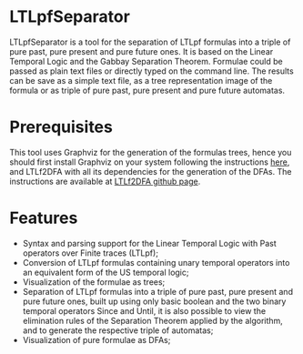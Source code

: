 # LTLpfSeparator

LTLpfSeparator is a tool for the separation of LTLpf formulas into a triple of pure past, pure present and pure future ones.
It is based on the Linear Temporal Logic and the Gabbay Separation Theorem.
Formulae could be passed as plain text files or directly typed on the command line.
The results can be save as a simple text file, as a tree representation image of the formula or as triple of pure past, pure present and pure future automatas.

# Prerequisites

This tool uses Graphviz for the generation of the formulas trees, hence you should first install Graphviz on your system following the instructions 
<a href="https://graphviz.org/" title="Graphviz">here</a>, and LTLf2DFA with all its dependencies for the generation of the DFAs.
The instructions are available at <a href="https://github.com/whitemech/LTLf2DFA" title="LTLf2DFA">LTLf2DFA github page</a>.
# Features

- Syntax and parsing support for the Linear Temporal Logic with Past operators over Finite traces (LTLpf);
- Conversion of LTLpf formulas containing unary temporal operators into an equivalent form of the US temporal logic;
- Visualization of the formulae as trees;
- Separation of LTLpf formulas into a triple of pure past, pure present and pure future ones, 
built up using only basic boolean and the two binary temporal operators Since and Until, it is also possible to view 
the elimination rules of the Separation Theorem applied by the algorithm, and to generate the respective triple of automatas;
- Visualization of pure formulae as DFAs;
